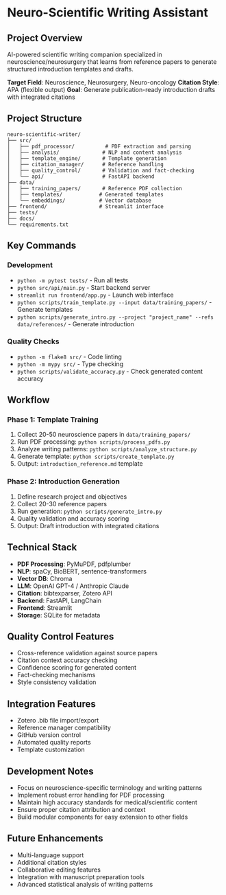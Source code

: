 # Neuro-Scientific Writing Assistant

## Project Overview
AI-powered scientific writing companion specialized in neuroscience/neurosurgery that learns from reference papers to generate structured introduction templates and drafts.

**Target Field**: Neuroscience, Neurosurgery, Neuro-oncology
**Citation Style**: APA (flexible output)
**Goal**: Generate publication-ready introduction drafts with integrated citations

## Project Structure
```
neuro-scientific-writer/
├── src/
│   ├── pdf_processor/          # PDF extraction and parsing
│   ├── analysis/              # NLP and content analysis
│   ├── template_engine/       # Template generation
│   ├── citation_manager/      # Reference handling
│   ├── quality_control/       # Validation and fact-checking
│   └── api/                   # FastAPI backend
├── data/
│   ├── training_papers/       # Reference PDF collection
│   ├── templates/            # Generated templates
│   └── embeddings/           # Vector database
├── frontend/                 # Streamlit interface
├── tests/
├── docs/
└── requirements.txt
```

## Key Commands

### Development
- `python -m pytest tests/` - Run all tests
- `python src/api/main.py` - Start backend server
- `streamlit run frontend/app.py` - Launch web interface
- `python scripts/train_template.py --input data/training_papers/` - Generate templates
- `python scripts/generate_intro.py --project "project_name" --refs data/references/` - Generate introduction

### Quality Checks
- `python -m flake8 src/` - Code linting
- `python -m mypy src/` - Type checking
- `python scripts/validate_accuracy.py` - Check generated content accuracy

## Workflow

### Phase 1: Template Training
1. Collect 20-50 neuroscience papers in `data/training_papers/`
2. Run PDF processing: `python scripts/process_pdfs.py`
3. Analyze writing patterns: `python scripts/analyze_structure.py`
4. Generate template: `python scripts/create_template.py`
5. Output: `introduction_reference.md` template

### Phase 2: Introduction Generation
1. Define research project and objectives
2. Collect 20-30 reference papers
3. Run generation: `python scripts/generate_intro.py`
4. Quality validation and accuracy scoring
5. Output: Draft introduction with integrated citations

## Technical Stack
- **PDF Processing**: PyMuPDF, pdfplumber
- **NLP**: spaCy, BioBERT, sentence-transformers
- **Vector DB**: Chroma
- **LLM**: OpenAI GPT-4 / Anthropic Claude
- **Citation**: bibtexparser, Zotero API
- **Backend**: FastAPI, LangChain
- **Frontend**: Streamlit
- **Storage**: SQLite for metadata

## Quality Control Features
- Cross-reference validation against source papers
- Citation context accuracy checking
- Confidence scoring for generated content
- Fact-checking mechanisms
- Style consistency validation

## Integration Features
- Zotero .bib file import/export
- Reference manager compatibility
- GitHub version control
- Automated quality reports
- Template customization

## Development Notes
- Focus on neuroscience-specific terminology and writing patterns
- Implement robust error handling for PDF processing
- Maintain high accuracy standards for medical/scientific content
- Ensure proper citation attribution and context
- Build modular components for easy extension to other fields

## Future Enhancements
- Multi-language support
- Additional citation styles
- Collaborative editing features
- Integration with manuscript preparation tools
- Advanced statistical analysis of writing patterns